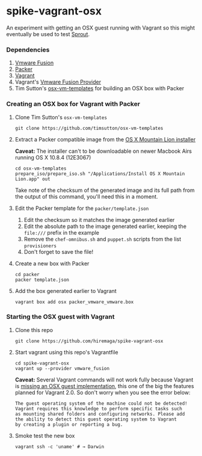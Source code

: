 # spike-vagrant-osx

An experiment with getting an OSX guest running with Vagrant so this might eventually be used to test [Sprout](https://github.com/pivotal-sprout/sprout).


### Dependencies

1. [Vmware Fusion](http://www.vmware.com/products/fusion/overview.html)
1. [Packer](http://www.packer.io/)
1. [Vagrant](http://www.vagrantup.com/)
1. Vagrant's [Vmware Fusion Provider](http://www.vagrantup.com/vmware)
1. Tim Sutton's [osx-vm-templates](https://github.com/timsutton/osx-vm-templates) for building an OSX box with Packer

### Creating an OSX box for Vagrant with Packer

1. Clone Tim Sutton's `osx-vm-templates`

    ```
    git clone https://github.com/timsutton/osx-vm-templates
    ```

1. Extract a Packer compatible image from the [OS X Mountain Lion installer](http://osxdaily.com/2012/07/26/redownload-os-x-mountain-lion-mac-app-store/)

    **Caveat:** The installer can't to be downloadable on newer Macbook Airs running OS X 10.8.4 (12E3067)

    ```
    cd osx-vm-templates
    prepare_iso/prepare_iso.sh "/Applications/Install OS X Mountain Lion.app" out
    ```

    Take note of the checksum of the generated image and its full path from the output of this command, you'll need this in a moment.

1. Edit the Packer template for the `packer/template.json`

    1. Edit the checksum so it matches the image generated earlier
    1. Edit the absolute path to the image generated earlier, keeping the `file:///` prefix in the example
    1. Remove the `chef-omnibus.sh` and `puppet.sh` scripts from the list `provisioners`
    1. Don't forget to save the file!

1. Create a new box with Packer

    ```
    cd packer
    packer template.json
    ```

1. Add the box generated earlier to Vagrant

    ```
    vagrant box add osx packer_vmware_vmware.box
    ```

### Starting the OSX guest with Vagrant

1. Clone this repo

    ```
    git clone https://github.com/hiremaga/spike-vagrant-osx
    ```

1. Start vagrant using this repo's Vagrantfile

    ```
    cd spike-vagrant-osx
    vagrant up --provider vmware_fusion
    ```

    **Caveat:** Several Vagrant commands will not work fully because Vagrant is [missing an OSX guest implementation](https://groups.google.com/d/msg/vagrant-up/VyZBqzbVzvs/j0gMiD8ofPUJ), this one of the big the features planned for Vagrant 2.0. So don't worry when you see the error below:

    ```
    The guest operating system of the machine could not be detected!
    Vagrant requires this knowledge to perform specific tasks such
    as mounting shared folders and configuring networks. Please add
    the ability to detect this guest operating system to Vagrant
    by creating a plugin or reporting a bug.
    ```

1. Smoke test the new box

    ```
    vagrant ssh -c 'uname' # → Darwin
    ```
